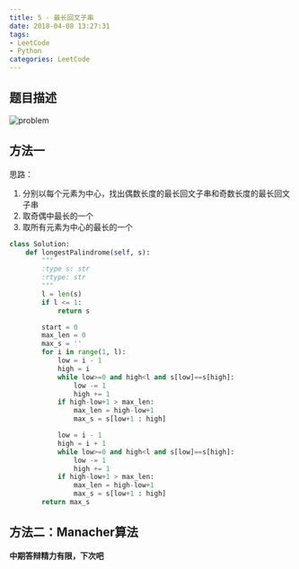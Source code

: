 ```yaml
---
title: 5 - 最长回文子串
date: 2018-04-08 13:27:31
tags: 
- LeetCode
- Python
categories: LeetCode
---
```


## 题目描述
![problem](/images/5.png)

<!-- more -->

## 方法一
思路：
1. 分别以每个元素为中心，找出偶数长度的最长回文子串和奇数长度的最长回文子串
2. 取奇偶中最长的一个
3. 取所有元素为中心的最长的一个
```python
class Solution:
    def longestPalindrome(self, s):
        """
        :type s: str
        :rtype: str
        """
        l = len(s)
        if l <= 1:
            return s

        start = 0
        max_len = 0
        max_s = ''
        for i in range(1, l):
            low = i - 1
            high = i
            while low>=0 and high<l and s[low]==s[high]:
                low -= 1
                high += 1
            if high-low+1 > max_len:
                max_len = high-low+1
                max_s = s[low+1 : high]

            low = i - 1
            high = i + 1
            while low>=0 and high<l and s[low]==s[high]:
                low -= 1
                high += 1
            if high-low+1 > max_len:
                max_len = high-low+1
                max_s = s[low+1 : high]
        return max_s
```

## 方法二：Manacher算法
**中期答辩精力有限，下次吧**